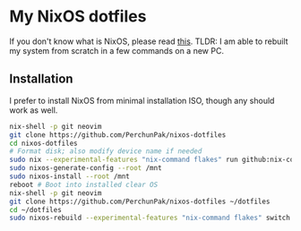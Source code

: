 # My NixOS dotfiles

If you don't know what is NixOS, please read [this](https://nixos.wiki/wiki/Overview_of_the_NixOS_Linux_distribution).
TLDR: I am able to rebuilt my system from scratch in a few commands on a new PC.

## Installation

I prefer to install NixOS from minimal installation ISO, though any should work as well.

```bash
nix-shell -p git neovim
git clone https://github.com/PerchunPak/nixos-dotfiles
cd nixos-dotfiles
# Format disk; also modify device name if needed
sudo nix --experimental-features "nix-command flakes" run github:nix-community/disko -- --mode disko ./modules/nixos/disko.nix --arg device '"/dev/vda"'
sudo nixos-generate-config --root /mnt
sudo nixos-install --root /mnt
reboot # Boot into installed clear OS
nix-shell -p git neovim
git clone https://github.com/PerchunPak/nixos-dotfiles ~/dotfiles
cd ~/dotfiles
sudo nixos-rebuild --experimental-features "nix-command flakes" switch --flake .#perchun-pc
```
